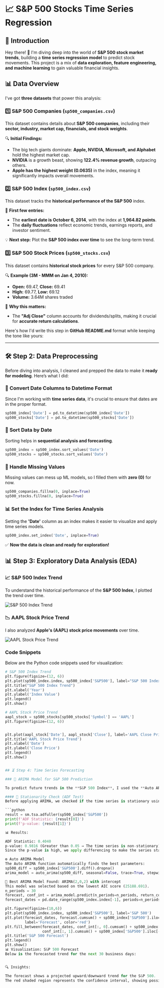# 📈 S&P 500 Stocks Time Series Regression  

## 🚀 Introduction  
Hey there! 👋 I'm diving deep into the world of **S&P 500 stock market trends**, building a **time series regression model** to predict stock movements. This project is a mix of **data exploration, feature engineering, and machine learning** to gain valuable financial insights.  

## 📊 Data Overview  
I've got **three datasets** that power this analysis:  

### **1️⃣ S&P 500 Companies (`sp500_companies.csv`)**  
This dataset contains details about **S&P 500 companies**, including their **sector, industry, market cap, financials, and stock weights**.  

🔍 **Initial Findings:**  
- The big tech giants dominate: **Apple, NVIDIA, Microsoft, and Alphabet** hold the highest market cap.  
- **NVIDIA** is a growth beast, showing **122.4% revenue growth**, outpacing others.  
- **Apple has the highest weight (0.0635)** in the index, meaning it significantly impacts overall movements.  

### **2️⃣ S&P 500 Index (`sp500_index.csv`)**  
This dataset tracks the **historical performance of the S&P 500** index.  

📌 **First few entries:**  
- The **earliest date is October 6, 2014**, with the index at **1,964.82 points**.  
- The **daily fluctuations** reflect economic trends, earnings reports, and investor sentiment.  

💡 **Next step:** Plot the **S&P 500 index over time** to see the long-term trend.  

### **3️⃣ S&P 500 Stock Prices (`sp500_stocks.csv`)**  
This dataset contains **historical stock prices** for every S&P 500 company.  

🔍 **Example (3M - MMM on Jan 4, 2010):**  
- **Open:** 69.47, **Close:** 69.41  
- **High:** 69.77, **Low:** 69.12  
- **Volume:** 3.64M shares traded  

📌 **Why this matters:**  
- The **"Adj Close"** column accounts for dividends/splits, making it crucial for **accurate return calculations**.  

Here's how I'd write this step in **GitHub README.md** format while keeping the tone like yours:  

---

## 🛠️ Step 2: Data Preprocessing  

Before diving into analysis, I cleaned and prepped the data to make it **ready for modeling**. Here’s what I did:  

### 🔄 **Convert Date Columns to Datetime Format**  
Since I'm working with **time series data**, it's crucial to ensure that dates are in the proper format.  

```python
sp500_index['Date'] = pd.to_datetime(sp500_index['Date'])
sp500_stocks['Date'] = pd.to_datetime(sp500_stocks['Date'])
```

### 📌 **Sort Data by Date**  
Sorting helps in **sequential analysis and forecasting**.  

```python
sp500_index = sp500_index.sort_values('Date')
sp500_stocks = sp500_stocks.sort_values('Date')
```

### 🚨 **Handle Missing Values**  
Missing values can mess up ML models, so I filled them with **zero (0)** for now.  

```python
sp500_companies.fillna(0, inplace=True)
sp500_stocks.fillna(0, inplace=True)
```

### 📊 **Set the Index for Time Series Analysis**  
Setting the **'Date'** column as an index makes it easier to visualize and apply time series models.  

```python
sp500_index.set_index('Date', inplace=True)
```

✅ **Now the data is clean and ready for exploration!**

## 📊 Step 3: Exploratory Data Analysis (EDA)

### 📈 S&P 500 Index Trend
To understand the historical performance of the **S&P 500 Index**, I plotted the trend over time.

![S&P 500 Index Trend](SP%20500%20index%20trend.png)

### 📉 AAPL Stock Price Trend
I also analyzed **Apple's (AAPL) stock price movements** over time.

![AAPL Stock Price Trend](SP%20appl%20stock.png)

### Code Snippets
Below are the Python code snippets used for visualization:

```python
# S&P 500 Index Trend
plt.figure(figsize=(12, 6))
plt.plot(sp500_index.index, sp500_index['S&P500'], label="S&P 500 Index")
plt.title("S&P 500 Index Trend")
plt.xlabel('Year')
plt.ylabel('Index Value')
plt.legend()
plt.show()

# AAPL Stock Price Trend
aapl_stock = sp500_stocks[sp500_stocks['Symbol'] == 'AAPL']
plt.figure(figsize=(12, 6))


plt.plot(aapl_stock['Date'], aapl_stock['Close'], label='AAPL Close Price')
plt.title('AAPL Stock Price Trend')
plt.xlabel('Date')
plt.ylabel('Close Price')
plt.legend()
plt.show()


## ⏳ Step 4: Time Series Forecasting

### 🔮 ARIMA Model for S&P 500 Prediction

To predict future trends in the **S&P 500 Index**, I used the **Auto ARIMA** model, which automatically selects the best ARIMA parameters based on AIC (Akaike Information Criterion).

#### 📌 Stationarity Check (ADF Test)
Before applying ARIMA, we checked if the time series is stationary using the **Augmented Dickey-Fuller (ADF) Test**:

```python
result = sm.tsa.adfuller(sp500_index['S&P500'])
print(f'ADF Statistic: {result[0]}')
print(f'p-value: {result[1]}')

📊 Results:

ADF Statistic: 0.4040
p-value: 0.9816 (Greater than 0.05 → The time series is non-stationary)
Since the p-value is high, we apply differencing to make the series stationary.

⚙️ Auto ARIMA Model
The Auto ARIMA function automatically finds the best parameters:
sp500_diff = sp500_index['S&P500'].diff().dropna()
arima_model = auto_arima(sp500_diff, seasonal=False, trace=True, stepwise=True)

📌 Best ARIMA Model Found: ARIMA(2,0,2) with intercept
This model was selected based on the lowest AIC score (25188.691).
n_periods = 30
forecast, conf_int = arima_model.predict(n_periods=n_periods, return_conf_int=True)
forecast_dates = pd.date_range(sp500_index.index[-1], periods=n_periods, freq='B')

plt.figure(figsize=(10,6))
plt.plot(sp500_index.index, sp500_index['S&P500'], label='S&P 500')
plt.plot(forecast_dates, forecast.cumsum() + sp500_index['S&P500'].iloc[-1], 
         label='Forecast', color='red')
plt.fill_between(forecast_dates, conf_int[:, 0].cumsum() + sp500_index['S&P500'].iloc[-1], 
                 conf_int[:, 1].cumsum() + sp500_index['S&P500'].iloc[-1], color='red', alpha=0.3)
plt.title('S&P 500 Forecast')
plt.legend()
plt.show()
📊 Visualization: S&P 500 Forecast
Below is the forecasted trend for the next 30 business days:


🔍 Insights:

The forecast shows a projected upward/downward trend for the S&P 500.
The red shaded region represents the confidence interval, showing possible fluctuations.
